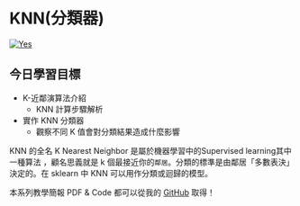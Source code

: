 # KNN(分類器)
[![Yes](https://img.youtube.com/vi/npfJiromN5Q/0.jpg)](https://www.youtube.com/watch?v=npfJiromN5Q)

## 今日學習目標
- K-近鄰演算法介紹 
    - KNN 計算步驟解析
- 實作 KNN 分類器
    - 觀察不同 K 值會對分類結果造成什麼影響

KNN 的全名 K Nearest Neighbor 是屬於機器學習中的Supervised learning其中一種算法
 ，顧名思義就是 k 個最接近你的`鄰居`。分類的標準是由鄰居「多數表決」決定的。在 sklearn 中 KNN 可以用作分類或迴歸的模型。


本系列教學簡報 PDF & Code 都可以從我的 [GitHub](https://github.com/andy6804tw/2020-12th-ironman) 取得！